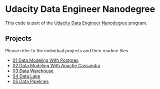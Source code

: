 # Udacity Data Engineer Nanodegree

This code is part of the [Udacity Data Engineer Nanodegree](https://www.udacity.com/course/data-engineer-nanodegree--nd027) program.

## Projects

Please refer to the individual projects and their readme files.

- [01 Data Modeling With Postgres](./01-data-modeling-with-postgres)
- [02 Data Modeling With Apache Cassandra](./02-data-modeling-with-apache-cassandra)
- [03 Data Warehouse](./03-data-warehouse)
- [04 Data Lake](./04-data-lake)
- [05 Data Pipelines](./04-data-pipelines)

